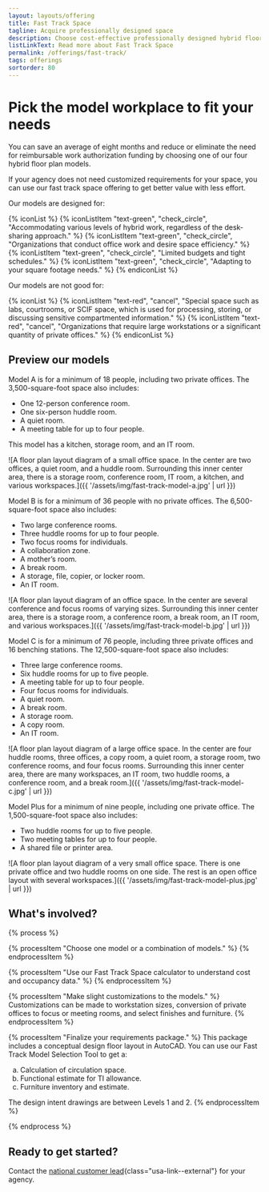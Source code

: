 ```yaml
---
layout: layouts/offering
title: Fast Track Space
tagline: Acquire professionally designed space
description: Choose cost-effective professionally designed hybrid floor plans that can meet an accelerated requirements and design schedule
listLinkText: Read more about Fast Track Space
permalink: /offerings/fast-track/
tags: offerings
sortorder: 80
---
```


# Pick the model workplace to fit your needs

You can save an average of eight months and reduce or eliminate the need for reimbursable work authorization funding by choosing one of our four hybrid floor plan models.

If your agency does not need customized requirements for your space, you can use our fast track space offering to get better value with less effort.

Our models are designed for:

{% iconList %}
  {% iconListItem "text-green", "check_circle", "Accommodating various levels of hybrid work, regardless of the desk-sharing approach." %}
  {% iconListItem "text-green", "check_circle", "Organizations that conduct office work and desire space efficiency." %}
  {% iconListItem "text-green", "check_circle", "Limited budgets and tight schedules." %}
  {% iconListItem "text-green", "check_circle", "Adapting to your square footage needs." %}
{% endiconList %}

Our models are not good for:

{% iconList %}
  {% iconListItem "text-red", "cancel", "Special space such as labs, courtrooms, or SCIF space, which is used for processing, storing, or discussing sensitive compartmented information." %}
  {% iconListItem "text-red", "cancel", "Organizations that require large workstations or a significant quantity of private offices." %}
{% endiconList %}


## Preview our models

Model A is for a minimum of 18 people, including two private offices. The 3,500-square-foot space also includes:

* One 12-person conference room.
* One six-person huddle room.
* A quiet room.
* A meeting table for up to four people.

This model has a kitchen, storage room, and an IT room.

![A floor plan layout diagram of a small office space. In the center are two offices, a quiet room, and a huddle room. Surrounding this inner center area, there is a storage room, conference room, IT room, a kitchen, and various workspaces.]({{ '/assets/img/fast-track-model-a.jpg' | url }})

Model B is for a minimum of 36 people with no private offices. The 6,500-square-foot space also includes:

* Two large conference rooms.
* Three huddle rooms for up to four people.
* Two focus rooms for individuals.
* A collaboration zone.
* A mother’s room.
* A break room.
* A storage, file, copier, or locker room.
* An IT room.

![A floor plan layout diagram of an office space. In the center are several conference and focus rooms of varying sizes. Surrounding this inner center area, there is a storage room, a conference room, a break room, an IT room, and various workspaces.]({{ '/assets/img/fast-track-model-b.jpg' | url }})

Model C is for a minimum of 76 people, including three private offices and 16 benching stations. The 12,500-square-foot space also includes:

* Three large conference rooms.
* Six huddle rooms for up to five people.
* A meeting table for up to four people.
* Four focus rooms for individuals.
* A quiet room.
* A break room.
* A storage room.
* A copy room.
* An IT room.

![A floor plan layout diagram of a large office space. In the center are four huddle rooms, three offices, a copy room, a quiet room, a storage room, two conference rooms, and four focus rooms. Surrounding this inner center area, there are many workspaces, an IT room, two huddle rooms, a conference room, and a break room.]({{ '/assets/img/fast-track-model-c.jpg' | url }})

Model Plus for a minimum of nine people, including one private office. The 1,500-square-foot space also includes:

* Two huddle rooms for up to five people.
* Two meeting tables for up to four people.
* A shared file or printer area.

![A floor plan layout diagram of a very small office space. There is one private office and two huddle rooms on one side. The rest is an open office layout with several workspaces.]({{ '/assets/img/fast-track-model-plus.jpg' | url }})


## What's involved?

{% process %}

  {% processItem "Choose one model or a combination of models." %}
  {% endprocessItem %}

  {% processItem "Use our Fast Track Space calculator to understand cost and occupancy data." %}
  {% endprocessItem %}

  {% processItem "Make slight customizations to the models." %}
  Customizations can be made to workstation sizes, conversion of private offices to focus or meeting rooms, and select finishes and furniture.
  {% endprocessItem %}

  {% processItem "Finalize your requirements package." %}
  This package includes a conceptual design floor layout in AutoCAD. You can use our Fast Track Model Selection Tool to get a:

  <ol type="a">
    <li>Calculation of circulation space.</li>
    <li>Functional estimate for TI allowance.</li>
    <li>Furniture inventory and estimate.</li>
  </ol>

  The design intent drawings are between Levels 1 and 2.
  {% endprocessItem %}

{% endprocess %}


## Ready to get started?

Contact the [national customer lead](https://www.gsa.gov/about-us/organization/public-buildings-service/office-of-portfolio-mgmt-customer-engagement/office-of-customer-engagement/account-management-program/pbs-national-customer-leads?gsaredirect=nams){class="usa-link--external"} for your agency.
